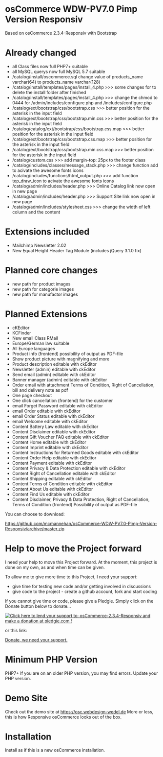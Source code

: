 osCommerce WDW-PV7.0 Pimp Version Responsiv
===========================================
Based on osCommerce 2.3.4-Responsiv with Bootstrap

Already changed
===============
- all Class files now full PHP7+ suitable
- all MySQL querys now full MySQL 5.7 suitable
- /catalog/install/oscommerce.sql change value of products_name varchar(64) to products_name varchar(128)
- /catalog/install/templates/pages/install_4.php >>> some changes for to delete the install folder after finished
- /catalog/install/templates/pages/install_4.php >>> change the chmod to 0444 for /admin/includes/configure.php and /includes/configure.php
- /catalog/ext/bootstrap/css/bootstrap.css >>> better position for the asterisk in the input field
- /catalog/ext/bootstrap/css/bootstrap.min.css >>> better position for the asterisk in the input field
- /catalog/catalog/ext/bootstrap/css/bootstrap.css.map >>> better position for the asterisk in the input field
- /catalog/ext/bootstrap/css/bootstrap.css.map >>> better position for the asterisk in the input field
- /catalog/ext/bootstrap/css/bootstrap.min.css.map >>> better position for the asterisk in the input field
- /catalog/custom.css >>> add margin-top: 25px to the footer class
- /catalog/includes/classes/message_stack.php >>> change function add to acivate the awesome fonts icons
- /catalog/includes/functions/html_output.php >>> add function tep_draw_icon to acivate the awesome fonts icons
- /catalog/admin/includes/header.php >>> Online Catalog link now open in new page 
- /catalog/admin/includes/header.php >>> Support Site link now open in new page
- /catalog/admin/includes/stylesheet.css >>> change the width of left column and the content

Extensions included
===================
- Mailchimp Newsletter 2.02
- New Equal Height Header Tag Module (includes jQuery 3.1.0 fix)

Planned core changes
====================
- new path for product images
- new path for categorie images
- new path for manufactor images

Planned Extensions
===================
- cKEditor
- KCFinder
- New email Class RMail
- Europe/German law suitable
- All Europe languages
- Product info (frontend) possibility of output as PDF-file
- Show product picture with magnifying and more
- Product description editable with ckEditor
- Newsletter (admin) editable with ckEditor
- Send email (admin) editable with ckEditor
- Banner manager (admin) editable with ckEditor
- Order email with attachment Terms of Condition, Right of Cancellation, bill and delivery note as pdf
- One page checkout
- One click cancellation (frontend) for the customer
- email Forget Password editable with ckEditor 			 
- email Order editable with ckEditor
- email Order Status editable with ckEditor
- email Welcome editable with ckEditor
- Content Battery Law editable with ckEditor
- Content Disclaimer editable with ckEditor
- Content Gift Voucher FAQ editable with ckEditor
- Content Home editable with ckEditor
- Content Imprint editable with ckEditor
- Content Instructions for Returned Goods editable with ckEditor
- Content Order Help editable with ckEditor
- Content Payment editable with ckEditor
- Content Privacy & Data Protection editable with ckEditor
- Content Right of Cancellation editable with ckEditor
- Content Shipping editable with ckEditor
- Content Terms of Condition editable with ckEditor
- Content About Us editable with ckEditor
- Content Find Us editable with ckEditor
- Content Disclaimer, Privacy & Data Protection, Right of Cancellation, Terms of Condition (frontend) Possibility of output as PDF-file

You can choose to download:

https://github.com/mcmannehan/osCommerce-WDW-PV7.0-Pimp-Version-Responsiv/archive/master.zip


Help to move the Project forward
================================
I need your help to move this Project forward. At the moment, this project is done on my own, as and when time can be given.  

To allow me to give more time to this Project, I need your support:

- give time for testing new code and/or getting involved in discussions
- give code to the project - create a github account, fork and start coding

If you cannot give time or code, please give a Pledgie.  Simply click on the Donate button below to donate...

<a target="_blank" href='https://pledgie.com/campaigns/33267'><img alt='Click here to lend your support to: osCommerce-2.3.4-Responsiv and make a donation at pledgie.com !' src='https://pledgie.com/campaigns/33267.png?skin_name=chrome' border='0' ></a>

or this link:

<a target="_blank" href='https://www.paypal.com/cgi-bin/webscr?cmd=_s-xclick&hosted_button_id=FLUDFVAR3BL4U'>Donate, we need your support.</a>

Minimum PHP Version
===================
PHP7+ If you are on an older PHP version, you may find errors.  Update your PHP version.

Demo Site
=========
Check out the demo site at https://osc.webdesign-wedel.de
More or less, this is how Responsive osCommerce looks out of the box.

Installation
============
Install as if this is a new osCommerce installation.

